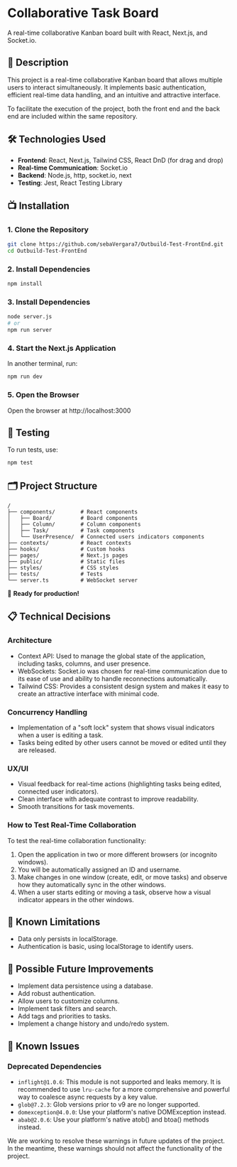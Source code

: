 # Collaborative Task Board

A real-time collaborative Kanban board built with React, Next.js, and Socket.io.

## 🚀 Description

This project is a real-time collaborative Kanban board that allows multiple users to interact simultaneously. It implements basic authentication, efficient real-time data handling, and an intuitive and attractive interface.

To facilitate the execution of the project, both the front end and the back end are included within the same repository.

## 🛠️ Technologies Used

- **Frontend**: React, Next.js, Tailwind CSS, React DnD (for drag and drop)
- **Real-time Communication**: Socket.io
- **Backend**: Node.js, http, socket.io, next
- **Testing**: Jest, React Testing Library

## 📺 Installation

### **1. Clone the Repository**

```sh
git clone https://github.com/sebaVergara7/Outbuild-Test-FrontEnd.git
cd Outbuild-Test-FrontEnd
```

### **2. Install Dependencies**

```sh
npm install
```

### **3. Install Dependencies**

```sh
node server.js
# or
npm run server
```

### **4. Start the Next.js Application**

In another terminal, run:

```sh
npm run dev
```

### **5. Open the Browser**

Open the browser at http://localhost:3000

## 🧪 Testing

To run tests, use:

```sh
npm test
```

## 🗂️ Project Structure

```
/
├── components/        # React components
│   ├── Board/         # Board components
│   ├── Column/        # Column components
│   ├── Task/          # Task components
│   └── UserPresence/  # Connected users indicators components
├── contexts/          # React contexts
├── hooks/             # Custom hooks
├── pages/             # Next.js pages
├── public/            # Static files
├── styles/            # CSS styles
├── tests/             # Tests
└── server.ts          # WebSocket server
```

🚀 **Ready for production!**

## 📋 Technical Decisions

### Architecture

- Context API: Used to manage the global state of the application, including tasks, columns, and user presence.
- WebSockets: Socket.io was chosen for real-time communication due to its ease of use and ability to handle reconnections automatically.
- Tailwind CSS: Provides a consistent design system and makes it easy to create an attractive interface with minimal code.

### Concurrency Handling

- Implementation of a "soft lock" system that shows visual indicators when a user is editing a task.
- Tasks being edited by other users cannot be moved or edited until they are released.

### UX/UI

- Visual feedback for real-time actions (highlighting tasks being edited, connected user indicators).
- Clean interface with adequate contrast to improve readability.
- Smooth transitions for task movements.

### How to Test Real-Time Collaboration

To test the real-time collaboration functionality:

1. Open the application in two or more different browsers (or incognito windows).
2. You will be automatically assigned an ID and username.
3. Make changes in one window (create, edit, or move tasks) and observe how they automatically sync in the other windows.
4. When a user starts editing or moving a task, observe how a visual indicator appears in the other windows.

## 🚧 Known Limitations

- Data only persists in localStorage.
- Authentication is basic, using localStorage to identify users.

## 🌟 Possible Future Improvements

- Implement data persistence using a database.
- Add robust authentication.
- Allow users to customize columns.
- Implement task filters and search.
- Add tags and priorities to tasks.
- Implement a change history and undo/redo system.

## 🐞 Known Issues

### Deprecated Dependencies

- `inflight@1.0.6`: This module is not supported and leaks memory. It is recommended to use `lru-cache` for a more comprehensive and powerful way to coalesce async requests by a key value.
- `glob@7.2.3`: Glob versions prior to v9 are no longer supported.
- `domexception@4.0.0`: Use your platform's native DOMException instead.
- `abab@2.0.6`: Use your platform's native atob() and btoa() methods instead.

We are working to resolve these warnings in future updates of the project. In the meantime, these warnings should not affect the functionality of the project.
